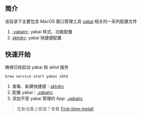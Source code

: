 ## 简介

该目录下主要包含 MacOS 窗口管理工具 [yabai](https://github.com/koekeishiya/yabai) 相关的一系列配置文件

1. [.yabairc](./.yabairc): yabai 样式、功能配置
2. [skhdrc](./skhdrc): yabai 快捷键配置

## 快速开始

确保已经启动 yabai 和 skhd 服务

```bash
brew service start yabai skhd
```

1. 查看、新建快捷键：[skhdrc](./skhdrc)
2. 配置 yabai：[.yabairc](./.yabairc)
3. 添加不受 yabai 管理的 App: [.yabairc](./.yabairc)

> 在新设备上安装？查看 [First-time-install](fisrt-time-install.md)
